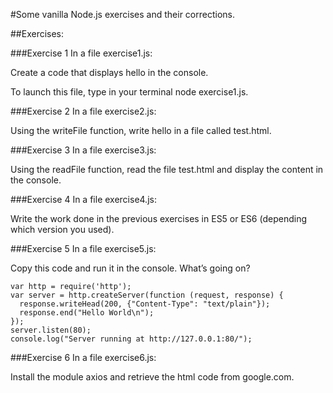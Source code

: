 #Some vanilla Node.js exercises and their corrections.

##Exercises:

###Exercise 1
In a file exercise1.js:

Create a code that displays hello in the console.

To launch this file, type in your terminal node exercise1.js.

###Exercise 2
In a file exercise2.js:

Using the writeFile function, write hello in a file called test.html.

###Exercise 3
In a file exercise3.js:

Using the readFile function, read the file test.html and display the content in the console.

###Exercise 4
In a file exercise4.js:

Write the work done in the previous exercises in ES5 or ES6 (depending which version you used).

###Exercise 5
In a file exercise5.js:

Copy this code and run it in the console. What’s going on?

```
var http = require('http');
var server = http.createServer(function (request, response) {
  response.writeHead(200, {"Content-Type": "text/plain"});
  response.end("Hello World\n");
});
server.listen(80);
console.log("Server running at http://127.0.0.1:80/");
```

###Exercise 6
In a file exercise6.js:

Install the module axios and retrieve the html code from google.com.

